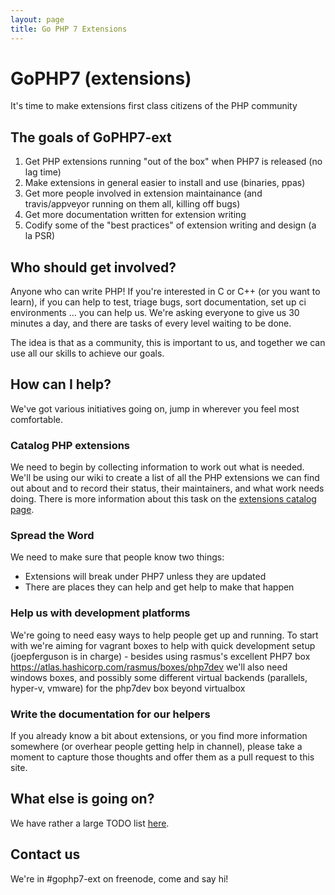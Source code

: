 ```yaml
---
layout: page
title: Go PHP 7 Extensions
---
```


# GoPHP7 (extensions)

It's time to make extensions first class citizens of the PHP community
 
## The goals of GoPHP7-ext

 1. Get PHP extensions running "out of the box" when PHP7 is released (no lag time)
 2. Make extensions in general easier to install and use (binaries, ppas)
 3. Get more people involved in extension maintainance (and travis/appveyor running on them all, killing off bugs)
 4. Get more documentation written for extension writing
 5. Codify some of the "best practices" of extension writing and design (a la PSR)
  
## Who should get involved?

Anyone who can write PHP!  If you're interested in C or C++ (or you want to learn), if you can help to test, triage bugs, sort documentation, set up ci environments ... you can help us.  We're asking everyone to give us 30 minutes a day, and there are tasks of every level waiting to be done.

The idea is that as a community, this is important to us, and together we can use all our skills to achieve our goals.

## How can I help?

We've got various initiatives going on, jump in wherever you feel most comfortable.

### Catalog PHP extensions

We need to begin by collecting information to work out what is needed.  We'll be using our wiki to create a list of all the PHP extensions we can find out about and to record their status, their maintainers, and what work needs doing.  There is more information about this task on the [extensions catalog page](extensions-catalog.html).

### Spread the Word

We need to make sure that people know two things:

 * Extensions will break under PHP7 unless they are updated
 * There are places they can help and get help to make that happen

### Help us with development platforms

We're going to need easy ways to help people get up and running.  To start with we're aiming for vagrant boxes to help with quick development setup (joepferguson is in charge) - besides using rasmus's excellent PHP7 box <https://atlas.hashicorp.com/rasmus/boxes/php7dev> we'll also need windows boxes, and possibly some different virtual backends (parallels, hyper-v, vmware) for the php7dev box beyond virtualbox

### Write the documentation for our helpers

If you already know a bit about extensions, or you find more information somewhere (or overhear people getting help in channel), please take a moment to capture those thoughts and offer them as a pull request to this site.

## What else is going on?

We have rather a large TODO list [here](todo.html).

## Contact us

We're in #gophp7-ext on freenode, come and say hi!
